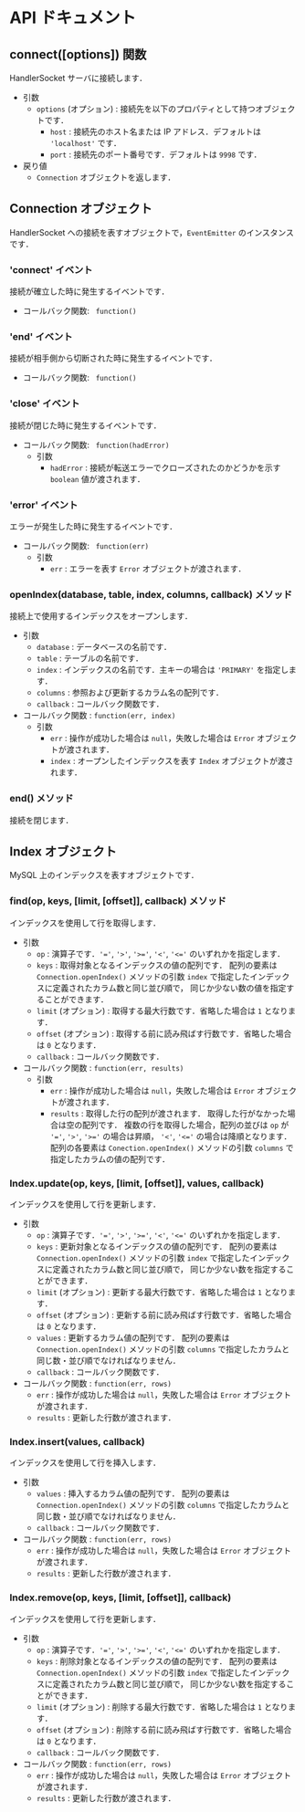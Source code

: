 # API ドキュメント

## connect([options]) 関数

HandlerSocket サーバに接続します．

* 引数
    * `options` (オプション) : 接続先を以下のプロパティとして持つオブジェクトです．
        * `host` : 接続先のホスト名または IP アドレス．デフォルトは `'localhost'` です．
        * `port` : 接続先のポート番号です．デフォルトは `9998` です．
* 戻り値
    * `Connection` オブジェクトを返します．

## Connection オブジェクト

HandlerSocket への接続を表すオブジェクトで，`EventEmitter` のインスタンスです．

### 'connect' イベント

接続が確立した時に発生するイベントです．

* コールバック関数: ` function()`

### 'end' イベント

接続が相手側から切断された時に発生するイベントです．

* コールバック関数: ` function()`

### 'close' イベント

接続が閉じた時に発生するイベントです．

* コールバック関数: ` function(hadError)`
    * 引数
        * `hadError` : 接続が転送エラーでクローズされたのかどうかを示す `boolean` 値が渡されます．

### 'error' イベント

エラーが発生した時に発生するイベントです．

* コールバック関数: ` function(err)`
    * 引数
        * `err` : エラーを表す `Error` オブジェクトが渡されます．

### openIndex(database, table, index, columns, callback) メソッド

接続上で使用するインデックスをオープンします．

* 引数
    * `database` : データベースの名前です．
    * `table` : テーブルの名前です．
    * `index` : インデックスの名前です．主キーの場合は `'PRIMARY'` を指定します．
    * `columns` : 参照および更新するカラム名の配列です．
    * `callback` : コールバック関数です．
* コールバック関数 : `function(err, index)`
    * 引数
        * `err` : 操作が成功した場合は `null`，失敗した場合は `Error` オブジェクトが渡されます．
        * `index` : オープンしたインデックスを表す `Index` オブジェクトが渡されます．

### end() メソッド

接続を閉じます．

## Index オブジェクト

MySQL 上のインデックスを表すオブジェクトです．

### find(op, keys, [limit, [offset]], callback) メソッド

インデックスを使用して行を取得します．

* 引数
    * `op` : 演算子です．`'='`, `'>'`, `'>='`, `'<'`, `'<='` のいずれかを指定します．
    * `keys` : 取得対象となるインデックスの値の配列です．
配列の要素は `Connection.openIndex()` メソッドの引数 `index` で指定したインデックスに定義されたカラム数と同じ並び順で，
同じか少ない数の値を指定することができます．
    * `limit` (オプション) : 取得する最大行数です．省略した場合は `1` となります．
    * `offset` (オプション) : 取得する前に読み飛ばす行数です．省略した場合は `0` となります．
    * `callback` : コールバック関数です．
* コールバック関数 : `function(err, results)`
    * 引数
        * `err` : 操作が成功した場合は `null`，失敗した場合は `Error` オブジェクトが渡されます．
        * `results` : 取得した行の配列が渡されます．
取得した行がなかった場合は空の配列です．
複数の行を取得した場合，配列の並びは `op` が `'='`, `'>'`, `'>='` の場合は昇順，
`'<'`, `'<='` の場合は降順となります．
配列の各要素は `Conection.openIndex()` メソッドの引数 `columns` で指定したカラムの値の配列です．

### Index.update(op, keys, [limit, [offset]], values, callback)

インデックスを使用して行を更新します．

* 引数
    * `op` : 演算子です．`'='`, `'>'`, `'>='`, `'<'`, `'<='` のいずれかを指定します．
    * `keys` : 更新対象となるインデックスの値の配列です．
配列の要素は `Connection.openIndex()` メソッドの引数 `index` で指定したインデックスに定義されたカラム数と同じ並び順で，
同じか少ない数を指定することができます．
    * `limit` (オプション) : 更新する最大行数です．省略した場合は `1` となります．
    * `offset` (オプション) : 更新する前に読み飛ばす行数です．省略した場合は `0` となります．
    * `values` : 更新するカラム値の配列です．
配列の要素は `Connection.openIndex()` メソッドの引数 `columns` で指定したカラムと同じ数・並び順でなければなりません．
    * `callback` : コールバック関数です．
* コールバック関数 : `function(err, rows)`
    * `err` : 操作が成功した場合は `null`，失敗した場合は `Error` オブジェクトが渡されます．
    * `results` : 更新した行数が渡されます．

### Index.insert(values, callback)

インデックスを使用して行を挿入します．

* 引数
    * `values` : 挿入するカラム値の配列です．
配列の要素は `Connection.openIndex()` メソッドの引数 `columns` で指定したカラムと同じ数・並び順でなければなりません．
    * `callback` : コールバック関数です．
* コールバック関数 : `function(err, rows)`
    * `err` : 操作が成功した場合は `null`，失敗した場合は `Error` オブジェクトが渡されます．
    * `results` : 更新した行数が渡されます．

### Index.remove(op, keys, [limit, [offset]], callback)

インデックスを使用して行を更新します．

* 引数
    * `op` : 演算子です．`'='`, `'>'`, `'>='`, `'<'`, `'<='` のいずれかを指定します．
    * `keys` : 削除対象となるインデックスの値の配列です．
配列の要素は `Connection.openIndex()` メソッドの引数 `index` で指定したインデックスに定義されたカラム数と同じ並び順で，
同じか少ない数を指定することができます．
    * `limit` (オプション) : 削除する最大行数です．省略した場合は `1` となります．
    * `offset` (オプション) : 削除する前に読み飛ばす行数です．省略した場合は `0` となります．
    * `callback` : コールバック関数です．
* コールバック関数 : `function(err, rows)`
    * `err` : 操作が成功した場合は `null`，失敗した場合は `Error` オブジェクトが渡されます．
    * `results` : 更新した行数が渡されます．
